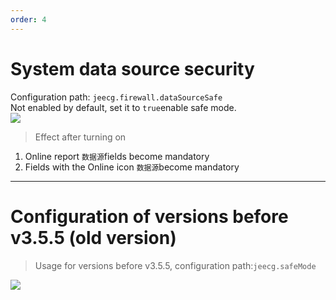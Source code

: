 ```yaml
---
order: 4
---
```


# System data source security

Configuration path: `jeecg.firewall.dataSourceSafe`  
Not enabled by default, set it to `true`enable safe mode.  
![](/images/5f0eea25575df28361470e8d215f3adf2834a7b6c0d22926096a18426118c8bc.png)

> Effect after turning on

1.  Online report `数据源`fields become mandatory
2.  Fields with the Online icon `数据源`become mandatory

---

# Configuration of versions before v3.5.5 (old version)

> Usage for versions before v3.5.5, configuration path:`jeecg.safeMode`

![](/images/a8a0cd607dbd6fb7d3977d5301c0e84d04587f9c7d95be571650d48ba00b4a2d.png)
